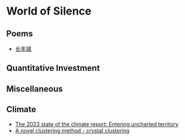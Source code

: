 # World of Silence

## Poems

* [长年城](/_posts/poem/2023-10-30-longyearbyen.md)

## Quantitative Investment

## Miscellaneous

## Climate

* [The 2023 state of the climate report: Entering uncharted territory](/_posts/climate/2023-10-30-2023report.md)
* [A novel clustering method - crystal clustering](/_posts/climate/2023-11-01-crystalcluster.md)

